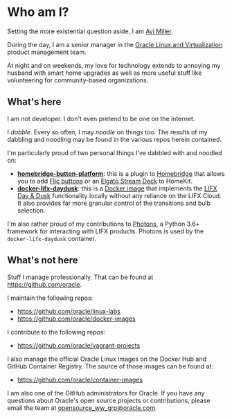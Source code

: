 <!-- markdownlint-disable MD026 -->
# Who am I?

Setting the more existential question aside, I am [Avi Miller](https://omg.dje.li).

During the day, I am a senior manager in the [Oracle Linux and Virtualization](https://oracle.com/linux)
product management team.

At night and on weekends, my love for technology extends to annoying my husband
with smart home upgrades as well as more useful stuff like volunteering for
community-based organizations.

## What's here

I am not developer. I don't even pretend to be one on the internet.

I _dabble_. Every so often, I may _noodle_ on things too. The results of my
dabbling and noodling may be found in the various repos herein contained.

I'm particularly proud of two personal things I've dabbled with and noodled on:

* [**homebridge-button-platform**](https://github.com/Djelibeybi/homebridge-button-platform):
  this is a plugin to [Homebridge](https://homebridge.io) that allows you to add
  [Flic buttons](https://omg.dje.li/2020/02/adding-flic-buttons-to-homekit-using-homebridge/)
  or an [Elgato Stream Deck](https://omg.dje.li/2020/05/triggering-homekit-automations-using-an-elgato-stream-deck/)
  to HomeKit.
* [**docker-lifx-daydusk**](https://github.com/Djelibeybi/docker-lifx-daydusk):
   this is a [Docker image](https://hub.docker.com/r/djelibeybi/lifx-daydusk)
   that implements the [LIFX Day & Dusk](https://omg.dje.li/docker-lifx-daydusk/)
   functionality locally without any reliance on the LIFX Cloud. It also provides
   far more granular control of the transitions and bulb selection.

I'm also rather proud of my contributions to [Photons](https://github.com/delfick/photons),
a Python 3.6+ framework for interacting with LIFX products. Photons is used by
the `docker-lifx-daydusk` container.

## What's not here

Stuff I manage professionally. That can be found at <https://github.com/oracle>.

I maintain the following repos:

* <https://github.com/oracle/linux-labs>
* <https://github.com/oracle/docker-images>

I contribute to the following repos:

* <https://github.com/oracle/vagrant-projects>

I also manage the official Oracle Linux images on the Docker Hub and GitHub
Container Registry. The source of those images can be found at:

* <https://github.com/oracle/container-images>

I am also one of the GitHub administrators for Oracle. If you have any questions
about Oracle's open source projects or contributions, please email the team
at <opensource_ww_grp@oracle.com>.
